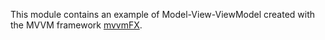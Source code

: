 This module contains an example of Model-View-ViewModel created with the MVVM framework [mvvmFX](). 
